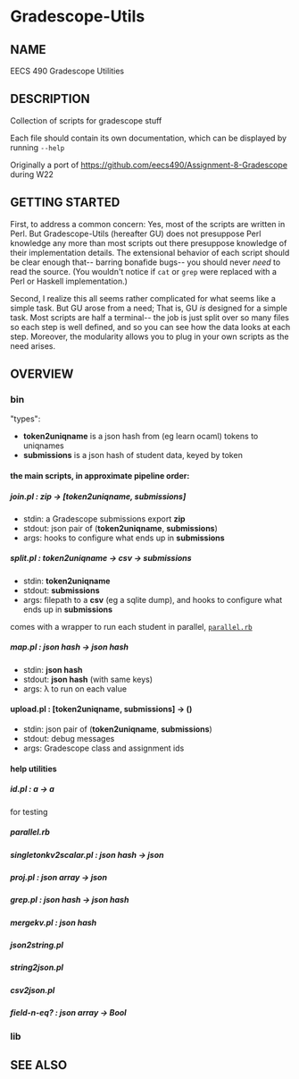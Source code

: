 # Gradescope-Utils

## NAME
EECS 490 Gradescope Utilities

## DESCRIPTION
Collection of scripts for gradescope stuff

Each file should contain its own documentation, which can be displayed by running `--help`

Originally a port of
<https://github.com/eecs490/Assignment-8-Gradescope>
during W22

## GETTING STARTED

First, to address a common concern:
Yes, most of the scripts are written in Perl.
But Gradescope-Utils (hereafter GU) does not presuppose Perl knowledge
any more than most scripts out there presuppose knowledge of their implementation details.
The extensional behavior of each script should be clear enough that--
barring bonafide bugs--
you should never *need* to read the source.
(You wouldn't notice if `cat` or `grep` were replaced with a Perl or Haskell implementation.)

Second, I realize this all seems rather complicated for what seems like a simple task.
But GU arose from a need; That is, GU *is* designed for a simple task.
Most scripts are half a terminal--
the job is just split over so many files so each step is well defined,
and so you can see how the data looks at each step.
Moreover, the modularity allows you to plug in your own scripts as the need arises.

## OVERVIEW
### bin
"types":

- **token2uniqname** is a json hash from (eg learn ocaml) tokens to uniqnames
- **submissions** is a json hash of student data, keyed by token

#### the main scripts, in approximate pipeline order:
##### join.pl : **zip** → [**token2uniqname**, **submissions**]
- stdin: a Gradescope submissions export **zip**
- stdout: json pair of (**token2uniqname**, **submissions**)
- args: hooks to configure what ends up in **submissions**

##### split.pl : **token2uniqname** → **csv** → **submissions**
- stdin: **token2uniqname**
- stdout: **submissions**
- args: filepath to a **csv** (eg a sqlite dump),
and hooks to configure what ends up in **submissions**

comes with a wrapper to run each student in parallel, [`parallel.rb`](#parallelrb)

##### map.pl : **json hash** → **json hash**
- stdin: **json hash**
- stdout: **json hash** (with same keys)
- args: λ to run on each value

#### upload.pl : [**token2uniqname**, **submissions**] → ()
- stdin: json pair of (**token2uniqname**, **submissions**)
- stdout: debug messages
- args: Gradescope class and assignment ids

#### help utilities
##### id.pl : a → a
for testing
##### parallel.rb
##### singletonkv2scalar.pl : **json hash** → **json**
##### proj.pl : **json array** → **json**
##### grep.pl : **json hash** → **json hash**
##### mergekv.pl : **json hash**
##### json2string.pl
##### string2json.pl
##### csv2json.pl
##### field-n-eq? : **json array** → Bool

### lib

## SEE ALSO

